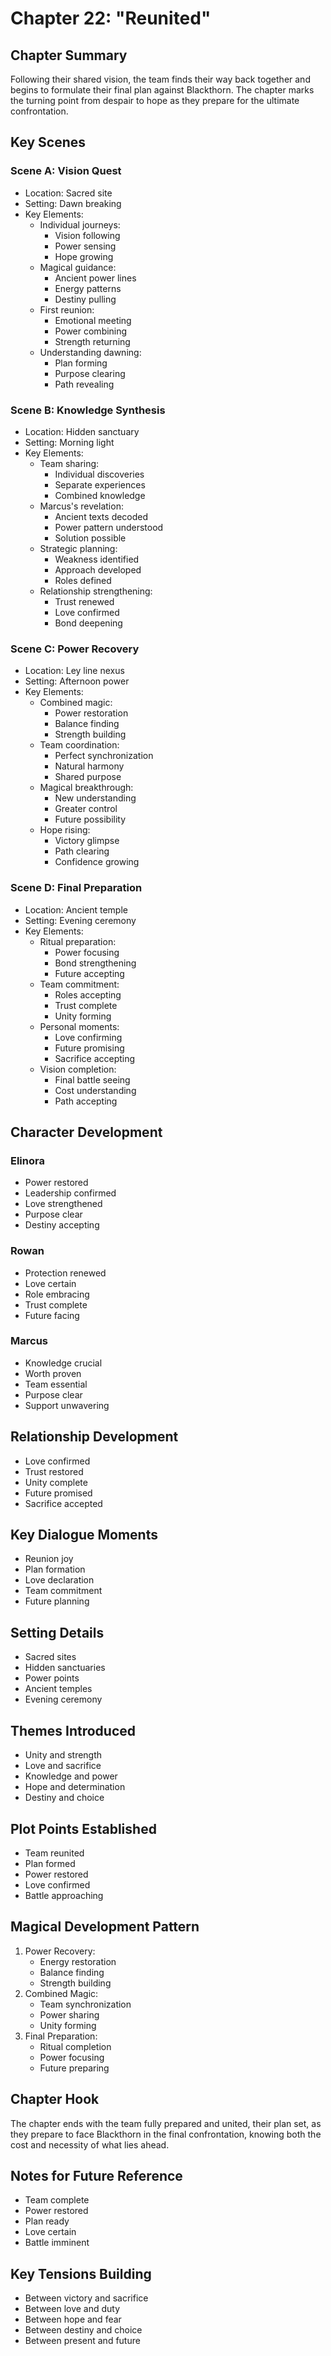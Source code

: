# Chapter 22: "Reunited"

## Chapter Summary
Following their shared vision, the team finds their way back together and begins to formulate their final plan against Blackthorn. The chapter marks the turning point from despair to hope as they prepare for the ultimate confrontation.

## Key Scenes

### Scene A: Vision Quest
- Location: Sacred site
- Setting: Dawn breaking
- Key Elements:
  * Individual journeys:
    - Vision following
    - Power sensing
    - Hope growing
  * Magical guidance:
    - Ancient power lines
    - Energy patterns
    - Destiny pulling
  * First reunion:
    - Emotional meeting
    - Power combining
    - Strength returning
  * Understanding dawning:
    - Plan forming
    - Purpose clearing
    - Path revealing

### Scene B: Knowledge Synthesis
- Location: Hidden sanctuary
- Setting: Morning light
- Key Elements:
  * Team sharing:
    - Individual discoveries
    - Separate experiences
    - Combined knowledge
  * Marcus's revelation:
    - Ancient texts decoded
    - Power pattern understood
    - Solution possible
  * Strategic planning:
    - Weakness identified
    - Approach developed
    - Roles defined
  * Relationship strengthening:
    - Trust renewed
    - Love confirmed
    - Bond deepening

### Scene C: Power Recovery
- Location: Ley line nexus
- Setting: Afternoon power
- Key Elements:
  * Combined magic:
    - Power restoration
    - Balance finding
    - Strength building
  * Team coordination:
    - Perfect synchronization
    - Natural harmony
    - Shared purpose
  * Magical breakthrough:
    - New understanding
    - Greater control
    - Future possibility
  * Hope rising:
    - Victory glimpse
    - Path clearing
    - Confidence growing

### Scene D: Final Preparation
- Location: Ancient temple
- Setting: Evening ceremony
- Key Elements:
  * Ritual preparation:
    - Power focusing
    - Bond strengthening
    - Future accepting
  * Team commitment:
    - Roles accepting
    - Trust complete
    - Unity forming
  * Personal moments:
    - Love confirming
    - Future promising
    - Sacrifice accepting
  * Vision completion:
    - Final battle seeing
    - Cost understanding
    - Path accepting

## Character Development

### Elinora
- Power restored
- Leadership confirmed
- Love strengthened
- Purpose clear
- Destiny accepting

### Rowan
- Protection renewed
- Love certain
- Role embracing
- Trust complete
- Future facing

### Marcus
- Knowledge crucial
- Worth proven
- Team essential
- Purpose clear
- Support unwavering

## Relationship Development
- Love confirmed
- Trust restored
- Unity complete
- Future promised
- Sacrifice accepted

## Key Dialogue Moments
- Reunion joy
- Plan formation
- Love declaration
- Team commitment
- Future planning

## Setting Details
- Sacred sites
- Hidden sanctuaries
- Power points
- Ancient temples
- Evening ceremony

## Themes Introduced
- Unity and strength
- Love and sacrifice
- Knowledge and power
- Hope and determination
- Destiny and choice

## Plot Points Established
- Team reunited
- Plan formed
- Power restored
- Love confirmed
- Battle approaching

## Magical Development Pattern
1. Power Recovery:
   - Energy restoration
   - Balance finding
   - Strength building
2. Combined Magic:
   - Team synchronization
   - Power sharing
   - Unity forming
3. Final Preparation:
   - Ritual completion
   - Power focusing
   - Future preparing

## Chapter Hook
The chapter ends with the team fully prepared and united, their plan set, as they prepare to face Blackthorn in the final confrontation, knowing both the cost and necessity of what lies ahead.

## Notes for Future Reference
- Team complete
- Power restored
- Plan ready
- Love certain
- Battle imminent

## Key Tensions Building
- Between victory and sacrifice
- Between love and duty
- Between hope and fear
- Between destiny and choice
- Between present and future
